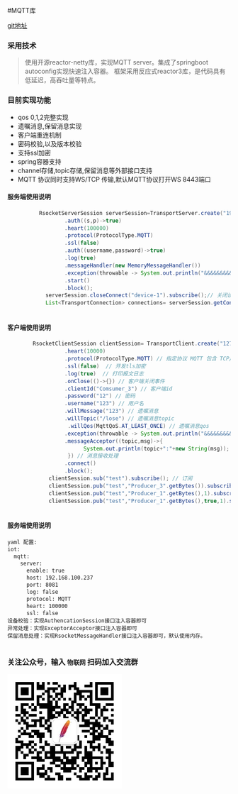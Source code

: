 #MQTT库

[git地址](https://github.com/1ssqq1lxr/iot-harbor)
### 采用技术

> 使用开源reactor-netty库，实现MQTT server。集成了springboot autoconfig实现快速注入容器。
框架采用反应式reactor3库，是代码具有低延迟，高吞吐量等特点。

### 目前实现功能

-  qos 0,1,2完整实现
-  遗嘱消息,保留消息实现
-  客户端重连机制
-  密码校验,以及版本校验
-  支持ssl加密
-  spring容器支持
-  channel存储,topic存储,保留消息等外部接口支持
-  MQTT 协议同时支持WS/TCP 传输,默认MQTT协议打开WS 8443端口



#### 服务端使用说明
```java
          RsocketServerSession serverSession=TransportServer.create("192.168.100.237",1884)
                  .auth((s,p)->true)
                  .heart(100000)
                  .protocol(ProtocolType.MQTT)
                  .ssl(false)
                  .auth((username,password)->true)
                  .log(true)
                  .messageHandler(new MemoryMessageHandler())
                  .exception(throwable -> System.out.println("&&&&&&&&&&&&&&&&&&&&&&&&&&&&"+throwable))
                  .start()
                  .block();
            serverSession.closeConnect("device-1").subscribe();// 关闭设备端
            List<TransportConnection> connections= serverSession.getConnections().block(); // 获取所有链接
 
```




#### 客户端使用说明
```java
        RsocketClientSession clientSession= TransportClient.create("127.0.0.1",1884)
                  .heart(10000)
                  .protocol(ProtocolType.MQTT) // 指定协议 MQTT 包含 TCP/WS 两个端口 默认WS走的8443     WS协议 仅仅启动TCP协议
                  .ssl(false)  // 开发tls加密
                  .log(true)  // 打印报文日志
                  .onClose(()->{}) // 客户端关闭事件
                  .clientId("Comsumer_3") // 客户端id
                  .password("12") // 密码
                  .username("123") // 用户名
                  .willMessage("123") // 遗嘱消息
                  .willTopic("/lose") // 遗嘱消息topic
                   .willQos(MqttQoS.AT_LEAST_ONCE) // 遗嘱消息qos
                  .exception(throwable -> System.out.println("&&&&&&&&&&&&&&&&&&&&&&&&&&&&"+throwable)) // 异常处理
                  .messageAcceptor((topic,msg)->{
                        System.out.println(topic+":"+new String(msg));
                   }) // 消息接收处理
                  .connect()
                  .block();
             clientSession.sub("test").subscribe(); // 订阅
             clientSession.pub("test","Producer_3".getBytes()).subscribe(); // 发布qos0消息
             clientSession.pub("test","Producer_1".getBytes(),1).subscribe();  // 发布qos1消息
             clientSession.pub("test","Producer_1".getBytes(),true,1).subscribe();  // 发布qos1消息 保留消息
            
```



#### 服务端使用说明
```spring 容器中使用
yaml 配置:
iot:
  mqtt:
    server:
      enable: true
      host: 192.168.100.237
      port: 8081
      log: false
      protocol: MQTT
      heart: 100000
      ssl: false
设备校验：实现AuthencationSession接口注入容器即可
异常处理：实现ExceptorAcceptor接口注入容器即可
保留消息处理：实现RsocketMessageHandler接口注入容器即可，默认使用内存。      
            
```
### 关注公众号，输入 `物联网`  扫码加入交流群
![image](image/icon.jpg)







